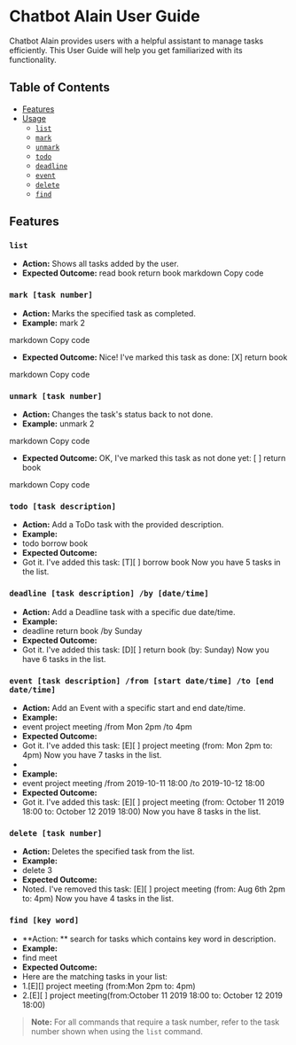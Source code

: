 # Chatbot Alain User Guide

Chatbot Alain provides users with a helpful assistant to manage tasks efficiently. This User Guide will help you get familiarized with its functionality.

## Table of Contents

- [Features](#features)
- [Usage](#usage)
    - [`list`](#list)
    - [`mark`](#mark-task-number)
    - [`unmark`](#unmark-task-number)
    - [`todo`](#todo-task-description)
    - [`deadline`](#deadline-task-description-by-datetime)
    - [`event`](#event-task-description-from-start-datetime-to-end-datetime)
    - [`delete`](#delete-task-number)
    - [`find`](#find-key-word)

## Features

### `list`

- **Action:** Shows all tasks added by the user.
- **Expected Outcome:**
  read book
  return book
  markdown
  Copy code

### `mark [task number]`

- **Action:** Marks the specified task as completed.
- **Example:**
  mark 2

markdown
Copy code
- **Expected Outcome:**
  Nice! I've marked this task as done:
  [X] return book

markdown
Copy code

### `unmark [task number]`

- **Action:** Changes the task's status back to not done.
- **Example:**
  unmark 2

markdown
Copy code
- **Expected Outcome:**
  OK, I've marked this task as not done yet:
  [ ] return book

markdown
Copy code

### `todo [task description]`

- **Action:** Add a ToDo task with the provided description.
- **Example:**
- todo borrow book
- **Expected Outcome:** 
- Got it. I've added this task:
  [T][ ] borrow book
  Now you have 5 tasks in the list.

### `deadline [task description] /by [date/time]`

- **Action:** Add a Deadline task with a specific due date/time.
- **Example:** 
- deadline return book /by Sunday
- **Expected Outcome:** 
- Got it. I've added this task:
  [D][ ] return book (by: Sunday)
  Now you have 6 tasks in the list.

### `event [task description] /from [start date/time] /to [end date/time]`

- **Action:** Add an Event with a specific start and end date/time.
- **Example:** 
- event project meeting /from Mon 2pm /to 4pm
- **Expected Outcome:** 
- Got it. I've added this task:
  [E][ ] project meeting (from: Mon 2pm to: 4pm)
  Now you have 7 tasks in the list.
- 
- **Example:**
- event project meeting /from 2019-10-11 18:00 /to 2019-10-12 18:00
- **Expected Outcome:**
- Got it. I've added this task:
  [E][ ] project meeting (from: October 11 2019 18:00 to: October 12 2019 18:00)
  Now you have 8 tasks in the list.

### `delete [task number]`

- **Action:** Deletes the specified task from the list.
- **Example:** 
- delete 3
- **Expected Outcome:** 
- Noted. I've removed this task:
  [E][ ] project meeting (from: Aug 6th 2pm to: 4pm)
  Now you have 4 tasks in the list.

### `find [key word]`

- **Action: ** search for tasks which contains key word in description.
- **Example:**
- find meet
- **Expected Outcome:**
- Here are the matching tasks in your list:
- 1.[E][] project meeting (from:Mon 2pm to: 4pm)
- 2.[E][ ] project meeting(from:October 11 2019 18:00 to: October 12 2019 18:00)

> **Note:** For all commands that require a task number, refer to the task number shown when using the `list` command.
